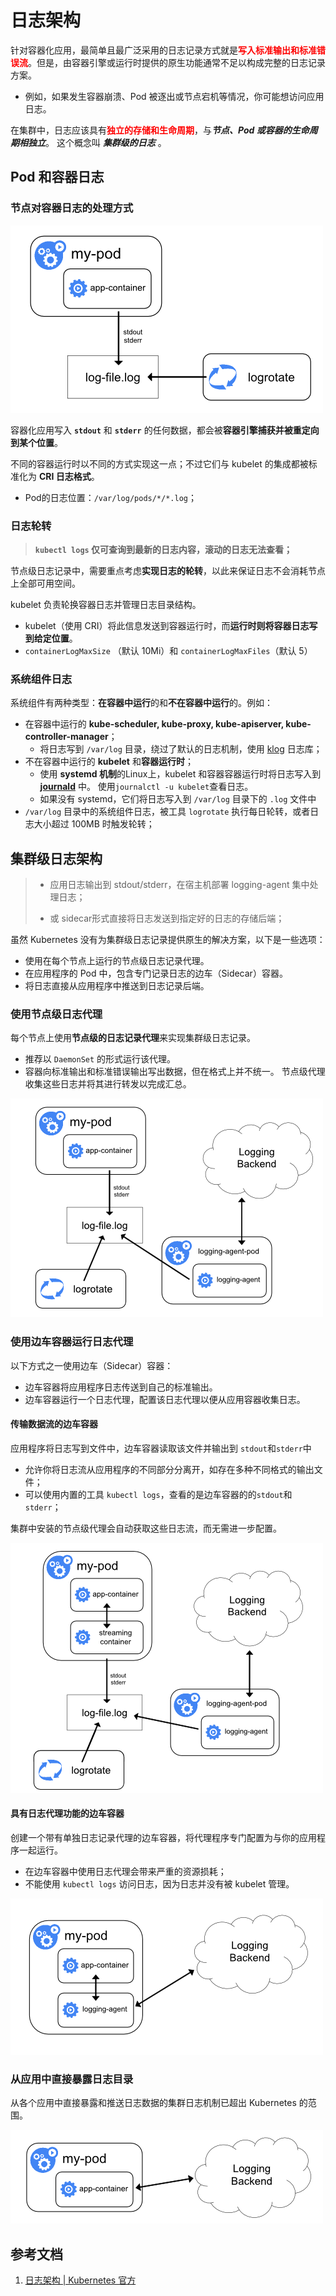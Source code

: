 # 日志架构

 针对容器化应用，最简单且最广泛采用的日志记录方式就是<font color='red'>**写入标准输出和标准错误流**</font>。但是，由容器引擎或运行时提供的原生功能通常不足以构成完整的日志记录方案。

- 例如，如果发生容器崩溃、Pod 被逐出或节点宕机等情况，你可能想访问应用日志。

 在集群中，日志应该具有<font color='red'>**独立的存储和生命周期**</font>，与***节点、Pod 或容器的生命周期相独立***。 这个概念叫 ***集群级的日志*** 。



## Pod 和容器日志

### 节点对容器日志的处理方式



![节点级别的日志记录](.pics/log_arch/logging-node-level.png)



容器化应用写入 **`stdout`** 和 **`stderr`** 的任何数据，都会被**容器引擎捕获并被重定向到某个位置**。

不同的容器运行时以不同的方式实现这一点；不过它们与 kubelet 的集成都被标准化为 **CRI 日志格式**。

- Pod的日志位置：`/var/log/pods/*/*.log`；

### 日志轮转

> **`kubectl logs` 仅可查询到最新的日志内容，滚动的日志无法查看；**

节点级日志记录中，需要重点考虑**实现日志的轮转**，以此来保证日志不会消耗节点上全部可用空间。

kubelet 负责轮换容器日志并管理日志目录结构。

- kubelet（使用 CRI）将此信息发送到容器运行时，而**运行时则将容器日志写到给定位置**。
- `containerLogMaxSize` （默认 10Mi）和 `containerLogMaxFiles`（默认 5）

### 系统组件日志

系统组件有两种类型：**在容器中运行**的和**不在容器中运行**的。例如：

- 在容器中运行的 **kube-scheduler, kube-proxy, kube-apiserver, kube-controller-manager**；
  - 将日志写到 `/var/log` 目录，绕过了默认的日志机制，使用 [klog](https://github.com/kubernetes/community/blob/master/contributors/devel/sig-instrumentation/logging.md) 日志库；
- 不在容器中运行的 **kubelet** 和**容器运行时**；
  - 使用 **systemd 机制**的Linux上，kubelet 和容器容器运行时将日志写入到 [**journald**](../../linux/log_and_rotate.md#journald) 中。 使用`journalctl -u kubelet`查看日志。
  - 如果没有 systemd，它们将日志写入到 `/var/log` 目录下的 `.log` 文件中
- `/var/log` 目录中的系统组件日志，被工具 `logrotate` 执行每日轮转，或者日志大小超过 100MB 时触发轮转；



## 集群级日志架构

> - 应用日志输出到 stdout/stderr，在宿主机部署 logging-agent 集中处理日志；
>
> - 或 sidecar形式直接将日志发送到指定好的日志的存储后端；

虽然 Kubernetes 没有为集群级日志记录提供原生的解决方案，以下是一些选项：

- 使用在每个节点上运行的节点级日志记录代理。
- 在应用程序的 Pod 中，包含专门记录日志的边车（Sidecar）容器。
- 将日志直接从应用程序中推送到日志记录后端。

### 使用节点级日志代理

每个节点上使用**节点级的日志记录代理**来实现集群级日志记录。

- 推荐以 `DaemonSet` 的形式运行该代理。
- 容器向标准输出和标准错误输出写出数据，但在格式上并不统一。 节点级代理收集这些日志并将其进行转发以完成汇总。

![使用节点级日志代理](.pics/log_arch/logging-with-node-agent.png)

### 使用边车容器运行日志代理

以下方式之一使用边车（Sidecar）容器：

- 边车容器将应用程序日志传送到自己的标准输出。
- 边车容器运行一个日志代理，配置该日志代理以便从应用容器收集日志。

#### 传输数据流的边车容器 

应用程序将日志写到文件中，边车容器读取该文件并输出到 `stdout`和`stderr`中

- 允许你将日志流从应用程序的不同部分分离开，如存在多种不同格式的输出文件；
- 可以使用内置的工具 `kubectl logs`，查看的是边车容器的的`stdout`和`stderr`；

集群中安装的节点级代理会自动获取这些日志流，而无需进一步配置。

![带数据流容器的边车容器](.pics/log_arch/logging-with-streaming-sidecar.png)

#### 具有日志代理功能的边车容器

创建一个带有单独日志记录代理的边车容器，将代理程序专门配置为与你的应用程序一起运行。

- 在边车容器中使用日志代理会带来严重的资源损耗；
- 不能使用 `kubectl logs` 访问日志，因为日志并没有被 kubelet 管理。

![含日志代理的边车容器](.pics/log_arch/logging-with-sidecar-agent.png)

### 从应用中直接暴露日志目录

从各个应用中直接暴露和推送日志数据的集群日志机制已超出 Kubernetes 的范围。

![直接从应用程序暴露日志](.pics/log_arch/logging-from-application.png)

## 参考文档

1.  [日志架构 | Kubernetes 官方](https://kubernetes.io/zh-cn/docs/concepts/cluster-administration/logging/#cluster-level-logging-architectures)
